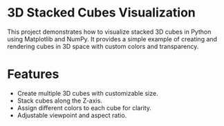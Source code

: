 # 3D Stacked Cubes Visualization

This project demonstrates how to visualize stacked 3D cubes in Python using Matplotlib and NumPy. It provides a simple example of creating and rendering cubes in 3D space with custom colors and transparency.

# Features
- Create multiple 3D cubes with customizable size.
- Stack cubes along the Z-axis.
- Assign different colors to each cube for clarity.
- Adjustable viewpoint and aspect ratio.
